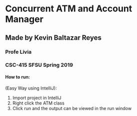 # Concurrent ATM and Account Manager
## Made by Kevin Baltazar Reyes
### Profe Livia
### CSC-415 SFSU Spring 2019

#### How to run:
(Easy Way using IntelliJ):
1. Import project in IntelliJ
2. Right click the ATM class
3. Click run and the output can be viewed in the run window